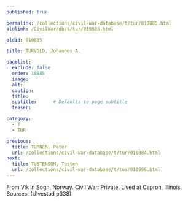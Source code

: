 ```yaml
---
published: true

permalink: /collections/civil-war-database/t/tur/010885.html
oldlink: /CivilWar/db/t/tur/010885.html

oldid: 010885

title: TURVOLD, Johannes A.

pagelist:
  exclude: false
  order: 10885
  image: 
  alt:
  caption:
  title:
  subtitle:      # Defaults to page subtitle
  teaser:

category: 
  - T 
  - TUR

previous:
  title: TURNER, Peter
  url: /collections/civil-war-database/t/tur/010884.html  
next:
  title: TUSTENSON, Tusten
  url: /collections/civil-war-database/t/tus/010886.html   
---
```

From Vik in Sogn, Norway. Civil War: Private. Lived at Capron, Illinois. Sources: (Ulvestad p338)